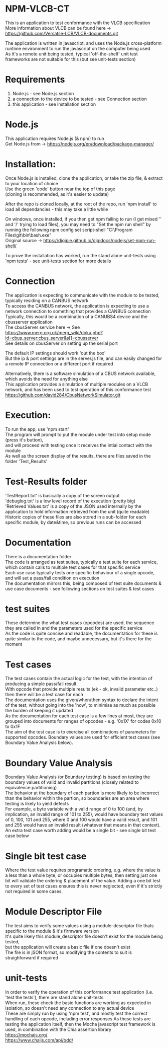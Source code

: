# NPM-VLCB-CT

This is an application to test conformance with the VLCB specification   
More information about VLCB can be found here -> https://github.com/Versatile-LCB/VLCB-documents.git   

The application is written in javascript, and uses the Node.js cross-platform runtime environment to run the javascript on the computer being used   
As it's a remote unit being tested, typical 'off-the-shelf' unit test frameworks are not suitable for this (but see unit-tests section)


# Requirements
1. Node.js - see Node.js section
2. a connection to the device to be tested  - see Connection section
3. this application - see installation section

# Node.js
This application requires Node.js (& npm) to run   
Get Node.js from -> https://nodejs.org/en/download/package-manager/

# Installation:
Once Node.js is installed, clone the application, or take the zip file, & extract to your location of choice   
Use the green 'code' button near the top of this page   
(cloning is recommended, as it's easier to update)

After the repo is cloned locally, at the root of the repo, run 'npm install' to load all dependancies - this may take a little while

On windows, once installed, if you then get npm failing to run (I get mixed '\' and '/' trying to load files),  you may need to "Set the npm run shell" by running the following
	npm config set script-shell "C:\\Program Files\\git\\bin\\bash.exe"   
Original source -> https://digipie.github.io/digidocs/nodejs/set-npm-run-shell/

To prove the installation has worked, run the stand alone unit-tests using 'npm tests' - see unit-tests section for more details

# Connection
The application is expecting to communicate with the module to be tested, typically residing on a CANBUS network   
To access the CANBUS network, the application is expecting to use a network connection to something that provides a CANBUS connection   
Typically, this would be a combination of a CANUBS4 device and the cbusserver application   
The cbusServer service here -> See https://www.merg.org.uk/merg_wiki/doku.php?id=cbus_server:cbus_server&s[]=cbusserver   
See details on cbusServer on setting up the serial port   

The default IP settings should work 'out the box'   
But the ip & port settings are in the server.js file, and can easily changed for a remote IP connection or a different port if required   

Alternatively, there is a software simulation of a CBUS network available, which avoids the need for anything else   
This application provides a simulation of multiple modules on a VLCB network, and has been used to test operation of this conformance test   
https://github.com/david284/CbusNetworkSimulator.git

# Execution:
To run the app, use 'npm start'   
The program will prompt to put the module under test into setup mode (press it's button),   
and will proceed with testing once it receives the intial contact with the module   
As well as the screen display of the results, there are files saved in the folder 'Test_Results'   

# Test-Results folder
'TestReport.txt' is basically a copy of the screen output   
'debuglog.txt' is a low level record of the execution (pretty big)   
'Retrieved Values.txt' is a copy of the JSON used internally by the application to hold information retrieved from the unit (quite readable)   
Historic copies of these files are also stored in a sub-folder for each specific module, by date&time, so previous runs can be accessed   

# Documentation
There is a documentation folder   
The code is arranged as test suites, typically a test suite for each service, which contain calls to multiple test cases for that specific service   
Each use case typically tests one specific behaviour of a single opcode, and will set a pass/fail condition on execution   
The documentation mirrors this, being composed of test suite documents & use case documents - see following sections on test suites & test cases   

# test suites
These determine the what test cases (opcodes) are used, the sequence they are called in and the parameters used for the specific service   
As the code is quite concise and readable, the documentation for these is quite similar to the code, and maybe unnecessary, but it's there for the moment

# Test cases
The test cases contain the actual logic for the test, with the intention of producing a simple pass/fail result   
With opcode that provide multiple results (ek - ok, invalid parameter etc..) then there will be a test case for each   
The documentation uses the given/when/then syntax to declare the intent of the test, without going into the 'how', to minimise as much as possible the burden of keeping it updated   
As the documentation for each test case is a few lines at most, they are grouped into documents for ranges of opcodes - e.g. '0x1X' for codes 0x10 to 0x1F   
The aim of the test case is to exercise all combinations of parameters for supported opcodes. Boundary values are used for efficient test cases (see Boundary Value Analysis below).

# Boundary Value Analysis
Boundary Value Analysis (or Boundary testing) is based on testing the boundary values of valid and invalid partitions (closely related to equivalence partitioning)   
The behavior at the boundary of each partion is more likely to be incorrect than the behavior within the partion, so boundaries are an area where testing is likely to yield defects   
For example, a byte variable with a valid range of 0 to 100 (and, by implication, an invalid range of 101 to 255), would have boundary test values of 0, 100, 101 and 255, where 0 and 100 would have a valid result, and 101 and 255 would have an invalid result (whatever that means in that context). An extra test case worth adding would be a single bit - see single bit test case below

# Single bit test case
Where the test value requires programatic ordering, e.g. where the value is a less than a whole byte, or occupies multiple bytes, then setting just one bit will validate the ordering & placement of the value. Adding a one bit test to every set of test cases ensures this is never neglected, even if it's strictly not required in some cases.

# Module Descriptor File
The test aims to verify some values using a module-descriptor file thats specific to the module & it's firmware version   
It's quite likely this module_descriptor file doesn't exist for the module being tested,   
but the application will create a basic file if one doesn't exist   
The file is in jSON format, so modifying the contents to suit is straighforward if required   

# unit-tests
In order to verify the operation of this conformance test application (i.e. 'test the tests'), there are stand alone unit-tests   
When run, these check the basic functions are working as expected in isolation, so doesn't need any connection to any actual device   
These are simply run by using 'npm test', and mostly test the correct handling of each opcode, including error responses 
As these tests are testing the application itself, then the Mocha javascript test framework is used, in combination with the Chia assertion library   
https://mochajs.org/   
https://www.chaijs.com/api/bdd/   
